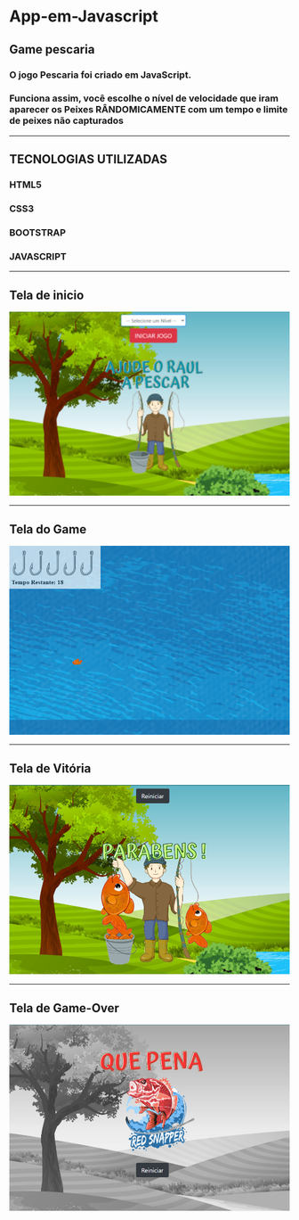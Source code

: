 # App-em-Javascript
## Game pescaria 
### O jogo Pescaria foi criado em JavaScript.
### Funciona assim, você escolhe o nível de velocidade que iram aparecer os Peixes RÂNDOMICAMENTE com um tempo e limite de peixes não capturados

---------------------------------------------------------
## TECNOLOGIAS UTILIZADAS

### HTML5
### CSS3
### BOOTSTRAP
### JAVASCRIPT
--------------------------------------------------------
## Tela de inicio
![inicio](img-inicio-do-game.png)

--------------------------------------------------------
## Tela do Game
![game](img-game.png)

-------------------------------------------------------
## Tela de Vitória
![vitoria](img-vitoria.png)

------------------------------------------------------
## Tela de Game-Over
![derrota](img-game-over.png)

